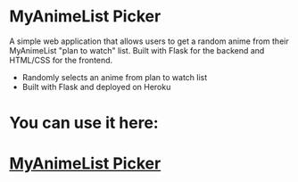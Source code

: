 # MyAnimeList Picker

A simple web application that allows users to get a random anime from their MyAnimeList "plan to watch" list. Built with Flask for the backend and HTML/CSS for the frontend.

- Randomly selects an anime from plan to watch list
- Built with Flask and deployed on Heroku

# You can use it here:
# [MyAnimeList Picker](https://secure-basin-74082-3d7994b2880d.herokuapp.com)
